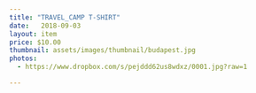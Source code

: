 ```yaml
---
title: "TRAVEL_CAMP T-SHIRT"
date:   2018-09-03
layout: item
price: $10.00
thumbnail: assets/images/thumbnail/budapest.jpg
photos:
  - https://www.dropbox.com/s/pejddd62us8wdxz/0001.jpg?raw=1

---
```




